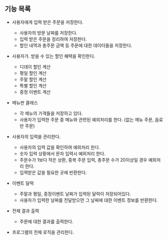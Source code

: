 ## 기능 목록

- 사용자에게 입력 받은 주문을 저장한다. <OrderManager>
  - 사용자의 방문 날짜를 저장한다.
  - 입력 받은 주문을 정리하여 저장한다.
  - 할인 내역과 총주문 금액 등 주문에 대한 데이터들을 저장한다.

- 사용자가. 받을 수 있는 할인 혜택을 확인한다. <PromotionManager>
  - 디데이 할인 계산
  - 평일 할인 계산
  - 주말 할인 계산
  - 특별 할인 계산
  - 증정 이벤트 계산

- 메뉴판 클래스 <MenuManager>
  - 각 메뉴의 가격들을 저장하고 있다.
  - 사용자가 입력한 주문 중 메뉴와 관련된 예외처리를 한다. (없는 메뉴 주문, 음료만 주문)

- 사용자의 입력을 관리한다. <UserInputManager>
  - 사용자의 입력 값을 확인하여 예외처리 한다.
  - 숫자 입력 상황에서 문자 입력시 예외처리 한다.
  - 주문수가 1보다 작은 상환, 중복 주문 입력, 총주문 수가 20이상일 경우 예외처리 한다.
  - 입력받은 값을 필요한 곳에 반환한다.

- 이벤트 달력 <EventCalendar>
  - 주말과 평일, 증정이벤트 날짜가 입력된 달력이 저장되어있다.
  - 사용자가 입력한 날짜를 전달받으먼 그 날짜에 대한 이벤트 정보를 반환한다.

- 전체 결과 출력 <PromotionView>
  - 주문에 대한 결과를 출력한다.

- 프로그램의 전체 로직을 관리한다. <ChristmasPromotion>